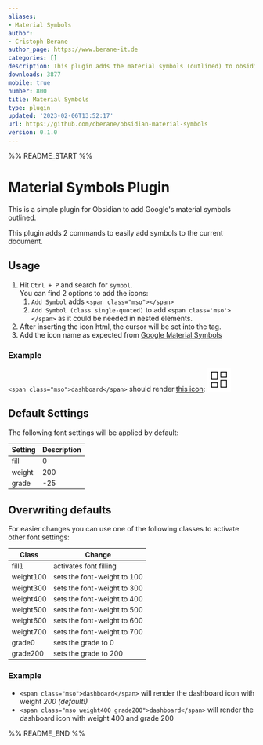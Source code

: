 ```yaml
---
aliases:
- Material Symbols
author:
- Cristoph Berane
author_page: https://www.berane-it.de
categories: []
description: This plugin adds the material symbols (outlined) to obsidian
downloads: 3877
mobile: true
number: 800
title: Material Symbols
type: plugin
updated: '2023-02-06T13:52:17'
url: https://github.com/cberane/obsidian-material-symbols
version: 0.1.0
---
```


%% README_START %%

# Material Symbols Plugin

This is a simple plugin for Obsidian to add Google's material symbols outlined.

This plugin adds 2 commands to easily add symbols to the current document.

## Usage

1. Hit `Ctrl + P` and search for `symbol`.  
   You can find 2 options to add the icons:
	1. `Add Symbol` adds `<span class="mso"></span>`
	2. `Add Symbol (class single-quoted)` to add `<span class='mso'></span>`
	   as it could be needed in nested elements.
2. After inserting the icon html, the cursor will be set into the tag.
3. Add the icon name as expected from
   [Google Material Symbols](https://fonts.google.com/icons?icon.style=Outlined)
 
### Example
`<span class="mso">dashboard</span>` should render 
[this icon](https://fonts.google.com/icons?selected=Material%20Symbols%20Outlined%3Adashboard%3AFILL%400%3Bwght%40200%3BGRAD%40-25%3Bopsz%4024):
![](https://raw.githubusercontent.com/cberane/obsidian-material-symbols/HEAD/doc/dashboard_FILL0_wght200_GRAD-25_opsz48.png) 

## Default Settings

The following font settings will be applied by default:

| Setting | Description |
|---------|-------------|
| fill    | 0           |
| weight  | 200         | 
| grade   | -25         |

## Overwriting defaults

For easier changes you can use one of the following classes to activate other font settings: 

| Class     | Change                      |
|-----------|-----------------------------|
| fill1     | activates font filling      |
| weight100 | sets the font-weight to 100 |
| weight300 | sets the font-weight to 300 | 
| weight400 | sets the font-weight to 400 | 
| weight500 | sets the font-weight to 500 | 
| weight600 | sets the font-weight to 600 | 
| weight700 | sets the font-weight to 700 | 
| grade0    | sets the grade to 0         | 
| grade200  | sets the grade to 200       |

### Example
- `<span class="mso">dashboard</span>` will render the dashboard icon with weight _200 (default!)_
- `<span class="mso weight400 grade200">dashboard</span>`  will render the dashboard icon with weight 400 and grade 200


%% README_END %%